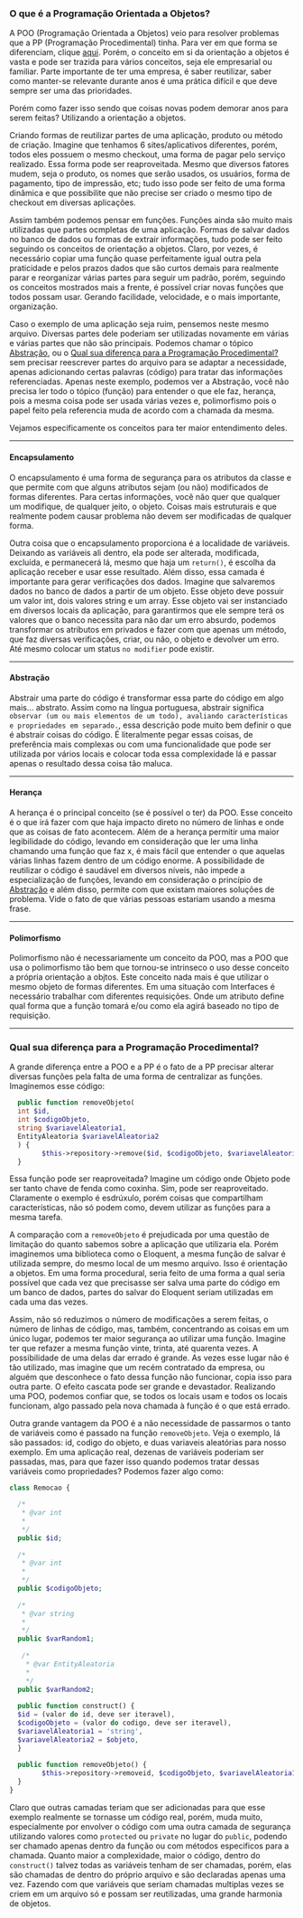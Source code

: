 ### O que é a Programação Orientada a Objetos?

A POO (Programação Orientada a Objetos) veio para resolver problemas que a PP (Programação Procedimental) tinha. Para ver em que forma se diferenciam, clique
 [aqui](#procedimental). Porém, o conceito em si da orientação a objetos é vasta e pode ser trazida para vários conceitos, seja ele empresarial ou familiar.
 Parte importante de ter uma empresa, é saber reutilizar, saber como manter-se relevante durante anos é uma prática difícil e que deve sempre ser uma das prioridades.
 
 Porém como fazer isso sendo que coisas novas podem demorar anos para serem feitas? Utilizando a orientação a objetos. 
 
 Criando formas de reutilizar partes de uma aplicação, produto ou método de criação. Imagine que tenhamos 6 sites/aplicativos diferentes, porém, todos eles possuem o mesmo 
 checkout, uma forma de pagar pelo serviço realizado. Essa forma pode ser reaproveitada. Mesmo que diversos fatores mudem, seja o produto, os nomes que serão usados, os usuários, 
 forma de pagamento, tipo de impressão, etc; tudo isso pode ser feito de uma forma dinâmica e que possibilite que não precise ser criado o mesmo tipo de checkout em diversas aplicações.
 
 Assim também podemos pensar em funções. Funções ainda são muito mais utilizadas que partes ocmpletas de uma aplicação. Formas de salvar dados no banco de dados ou formas de extrair informações,
 tudo pode ser feito seguindo os conceitos de orientação a objetos. Claro, por vezes, é necessário copiar uma função quase perfeitamente igual outra pela praticidade e pelos prazos dados que são 
 curtos demais para realmente parar e reorganizar várias partes para seguir um padrão, porém, seguindo os conceitos mostrados mais a frente, é possível criar novas funções que todos possam usar. 
 Gerando facilidade, velocidade, e o mais importante, organização.

 Caso o exemplo de uma aplicação seja ruim, pensemos neste mesmo arquivo. Diversas partes dele poderiam ser utilizadas novamente em várias e várias partes que não 
 são principais. Podemos chamar o tópico [Abstração](#abstracao), ou o [Qual sua diferença para a Programação Procedimental?](#procendimental) sem precisar reescrever partes do arquivo
 para se adaptar a necessidade, apenas adicionando certas palavras (código) para tratar das informações referenciadas. Apenas neste exemplo, podemos ver
 a Abstração, você não precisa ler todo o tópico (função) para entender o que ele faz, herança, pois a mesma coisa pode ser usada várias vezes e, polimorfismo
 pois o papel feito pela referencia muda de acordo com a chamada da mesma.
 
 Vejamos especificamente os conceitos para ter maior entendimento deles.
  
  ---
  
#### Encapsulamento

O encapsulamento é uma forma de segurança para os atributos da classe e que permite com que alguns atributos sejam (ou não) modificados de formas diferentes.
Para certas informações, você não quer que qualquer um modifique, de qualquer jeito, o objeto. Coisas mais estruturais e que realmente podem causar problema não devem ser modificadas de qualquer forma.

Outra coisa que o encapsulamento proporciona é a localidade de variáveis. Deixando as variáveis ali dentro, ela pode ser alterada, modificada, excluída, e permanecerá lá, mesmo que haja um `return()`, 
é escolha da aplicação receber e usar esse resultado. Além disso, essa camada é importante para gerar verificações dos dados. Imagine que salvaremos dados no banco de dados a partir de um objeto.
Esse objeto deve possuir um valor int, dois valores string e um array. Esse objeto vai ser instanciado em diversos locais da aplicação, para garantirmos que ele sempre terá os valores que o banco 
necessita para não dar um erro absurdo, podemos transformar os atributos em privados e fazer com que apenas um método, que faz diversas verificações, criar, ou não, o objeto e devolver um erro. Até mesmo colocar um status `no modifier` pode existir.

---

<a id="abstracao"></a>

#### Abstração 

Abstrair uma parte do código é transformar essa parte do código em algo mais... abstrato. Assim como na língua portuguesa, 
abstrair significa `observar (um ou mais elementos de um todo), avaliando características e propriedades em separado.`, essa descrição pode muito bem definir o que 
é abstrair coisas do código. É literalmente pegar essas coisas, de preferência mais complexas ou com uma funcionalidade que pode ser utilizada por vários locais e
colocar toda essa complexidade lá e passar apenas o resultado dessa coisa tão maluca.

---

#### Herança

A herança é o principal conceito (se é possível o ter) da POO. Esse conceito é o que irá fazer com que haja impacto direto no número de linhas e onde que as coisas
de fato acontecem. Além de a herança permitir uma maior legibilidade do código, levando em consideração que ler uma linha chamando uma função que faz x, é mais fácil que entender
o que aquelas várias linhas fazem dentro de um código enorme. A possibilidade de reutilizar o código é saudável em diversos níveis, não impede a especialização de funções,
levando em consideração o princípio de [Abstração](#abstracao) e além disso, permite com que existam maiores soluções de problema. Vide o fato de que várias pessoas estariam usando a mesma frase.

---

#### Polimorfismo

Polimorfismo não é necessariamente um conceito da POO, mas a POO que usa o polimorfismo tão bem que tornou-se intrinseco o uso desse conceito a própria orientação a objtos.
Este conceito nada mais é que utilizar o mesmo objeto de formas diferentes. Em uma situação com Interfaces é necessário trabalhar com diferentes requisições. Onde um 
atributo define qual forma que a função tomará e/ou como ela agirá baseado no tipo de requisição. 

---

<a id="Procedimental"></a>

### Qual sua diferença para a Programação Procedimental?

A grande diferença entre a POO e a PP é o fato de a PP precisar alterar diversas funções pela falta de uma forma de centralizar as funções. Imaginemos esse código:

```php
  public function removeObjeto(
  int $id, 
  int $codigoObjeto, 
  string $variavelAleatoria1, 
  EntityAleatoria $variavelAleatoria2
  ) {
        $this->repository->remove($id, $codigoObjeto, $variavelAleatoria1, $variavelAleatoria2);
  }
```

Essa função pode ser reaproveitada? Imagine um código onde Objeto pode ser tanto chave de fenda como coxinha. Sim, pode ser reaproveitado. 
Claramente o exemplo é esdrúxulo, porém coisas que compartilham características, não só podem como, devem utilizar as funções para a mesma tarefa. 

A comparação com a `removeObjeto` é prejudicada por uma questão de limitação do quanto sabemos sobre a aplicação que utilizaria ela. Porém imaginemos uma biblioteca como o
Eloquent, a mesma função de salvar é utilizada sempre, do mesmo local de um mesmo arquivo. Isso é orientação a objetos. Em uma forma procedural, seria feito de uma forma 
a qual seria possível que cada vez que precisasse ser salva uma parte do código em um banco de dados, partes do salvar do Eloquent seriam utilizadas em cada uma das vezes. 

Assim, não só reduzimos o número de modificações a serem feitas, o número de linhas de código, mas, também, concentrando as coisas em um único lugar, podemos ter maior segurança ao utilizar
uma função. Imagine ter que refazer a mesma função vinte, trinta, até quarenta vezes. A possibilidade de uma delas dar errado é grande. As vezes esse lugar não é tão utilizado, mas imagine
que um recém contratado da empresa, ou alguém que desconhece o fato dessa função não funcionar, copia isso para outra parte. O efeito cascata pode ser grande e devastador.
Realizando uma POO, podemos confiar que, se todos os locais usam e todos os locais funcionam, algo passado pela nova chamada à função é o que está errado. 

Outra grande vantagem da POO é a não necessidade de passarmos o tanto de variáveis como é passado na função `removeObjeto`. Veja o exemplo, lá são passados: id, codigo do objeto, e duas variaveis
aleatórias para nosso exemplo. Em uma aplicação real, dezenas de variáveis poderiam ser passadas, mas, para que fazer isso quando podemos tratar dessas variáveis como propriedades? Podemos fazer algo como:
```php
class Remocao {

  /*
   * @var int
   *
   */
  public $id; 
 
  /*
   * @var int
   *
   */
  public $codigoObjeto; 
  
  /*
   * @var string
   *
   */
  public $varRandom1; 
  
   /*
    * @var EntityAleatoria
    *
    */
  public $varRandom2; 
  
  public function construct() {
  $id = (valor do id, deve ser iteravel), 
  $codigoObjeto = (valor do codigo, deve ser iteravel), 
  $variavelAleatoria1 = 'string', 
  $variavelAleatoria2 = $objeto,
  }
  
  public function removeObjeto() {
        $this->repository->removeid, $codigoObjeto, $variavelAleatoria1, $variavelAleatoria2);
  }
}
```

Claro que outras camadas teriam que ser adicionadas para que esse exemplo realmente se tornasse um código real, porém, muda muito, especialmente por envolver 
o código com uma outra camada de segurança utilizando valores como `protected` ou `private` no lugar do `public`, podendo ser chamado apenas dentro da função ou
com métodos especificos para a chamada. Quanto maior a complexidade, maior o código, dentro do `construct()` talvez todas as variáveis tenham de ser chamadas, porém,
elas são chamadas de dentro do próprio arquivo e são declaradas apenas uma vez. Fazendo com que variáveis que seriam chamadas multiplas vezes se criem em um arquivo só e possam ser 
reutilizadas, uma grande harmonia de objetos. 

